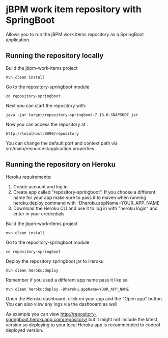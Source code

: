 jBPM work item repository with SpringBoot
========================================

Allows you to run the jBPM work items repository as a SpringBoot application.

Running the repository locally
------------------------------
Build the jbpm-work-items project

```
mvn clean install
```

Go to the repository-springboot module

```
cd repository-springboot
```

Next you can start the repository with:

```
java -jar target/repository-springboot-7.18.0-SNAPSHOT.jar
```

Now you can access the repository at :

```
http://localhost:8090/repository
```

You can change the default port and context path via src/main/resources/application.properties.

Running the repository on Heroku
------------------------------
Heroku requirements:
1. Create account and log in
2. Create app called "repository-springboot". If you choose a different name for your app
make sure to pass it to maven when running heroku:deploy command with -Dheroku.appName=YOUR_APP_NAME
3. Download the Heroku CLI and use it to log in with "heroku login" and enter in your credentials

Build the jbpm-work-items project

```
mvn clean install
```

Go to the repository-springboot module

```
cd repository-springboot
```

Deploy the repository springboot jar to Heroku

```
mvn clean heroku:deploy
```
Remember if you used a different app name pass it like so

```
mvn clean heroku:deploy -Dheroku.appName=YOUR_APP_NAME
```

Open the Heroku dashboard, click on your app and the "Open app" button. You can also view any logs via the dashboard as well

As example you can view http://repository-springboot.herokuapp.com/repository/ but it 
might not include the latest version so deploying to your local Heroku app is recommended to 
control deployed version.
